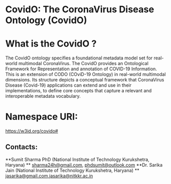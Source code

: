 # CovidO: The CoronaVirus Disease Ontology (CovidO)
# What is the CovidO ?
The CovidO ontology specifies a foundational metadata model set for real-world multimodal CoronaVirus. The CovidO provides an Ontological Framework for Representation and annotation of COVID-19 Information. This is an extension of CODO (COviD-19 Ontology) in real-world multimodal dimensions. 
Its structure depicts a conceptual framework that CoronaVirus Disease (Covid-19) applications can extend and use in their implementations, to define core concepts that capture a relevant and interoperable metadata vocabulary.
# Namespace URI:
https://w3id.org/covido#
## Contacts:
**Sumit Sharma PhD (National Institute of Technology Kurukshetra, Haryana) **
<sharma24h@gmail.com>, <phdsumit@outlook.com>
**Dr. Sarika Jain (National Institute of Technology Kurukshetra, Haryana) **
<jasarika@gmail.com>,<jasarika@nitkkr.ac.in>
